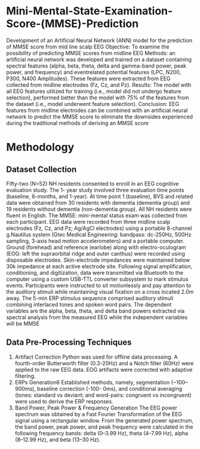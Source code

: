 # Mini-Mental-State-Examination-Score-(MMSE)-Prediction
Development of an Artificial Neural Network (ANN) model for the prediction of MMSE score from mid line scalp EEG
Objective: To examine the possibility of predicting MMSE scores from midline EEG
Methods: an artificial neural network was developed and trained on a dataset containing spectral features (alpha, beta, theta, delta and gamma-band power, peak power, and frequency) and eventrelated potential features (LPC, N200, P300, N400 Amplitudes). These features were extracted from EEG collected from midline electrodes (Fz, Cz, and Pz).
Results: The model with all EEG features utilized for training (i.e., model did not undergo feature selection), performed better than the model with 75% of the features from the dataset (i.e., model underwent feature selection).
Conclusion: EEG features from midline electrodes can be combined with an artificial neural network to predict the MMSE score to eliminate the downsides experienced during the traditional methods of deriving an MMSE score

# Methodology
## Dataset Collection
Fifty-two (N=52) NH residents consented to enroll in an EEG cognitive evaluation study. The 1-
year study involved three evaluation time points (baseline, 6-months, and 1-year). At time point
1 (baseline), BVS and related data were obtained from 30 residents with dementia (dementia
group) and 19 residents without dementia (non-dementia group). All NH residents were fluent in
English. The MMSE: mini-mental status exam was collected from each participant.
EEG data were recorded from three midline scalp electrodes (Fz, Cz, and Pz; Ag/AgCl
electrodes) using a portable 8-channel g.Nautilus system (Gtec Medical Engineering: bandpass:
dc-250Hz, 500Hz sampling, 3-axis head motion accelerometers) and a portable computer.
Ground (forehead) and reference (earlobe) along with electro-oculogram (EOG: left the supraorbital ridge and outer canthus) were recorded using disposable electrodes. Skin-electrode
impedances were maintained below 30k impedance at each active electrode site. Following
signal amplification, conditioning, and digitization, data were transmitted via Bluetooth to the
computer using a custom USB-TTL converter subsystem to mark stimulus events.
Participants were instructed to sit motionlessly and pay attention to the auditory stimuli while
maintaining visual fixation on a cross located 2.0m away. The 5-min ERP stimulus sequence
comprised auditory stimuli combining interlaced tones and spoken word pairs.
The dependent variables are the alpha, beta, theta, and delta band powers extracted via spectral
analysis from the measured EEG while the independent variables will be MMSE

## Data Pre-Processing Techniques
1. Artifact Correction
Python was used for offline data processing. A fourth-order Butterworth filter (0.3-20Hz)
and a Notch filter (60Hz) were applied to the raw EEG data. EOG artifacts were
corrected with adaptive filtering.
2. ERPs Generation6
Established methods, namely, segmentation (−100–900ms), baseline correction (-100-
0ms), and conditional averaging (tones: standard vs deviant; and word-pairs: congruent
vs incongruent) were used to derive the ERP responses.
3. Band Power, Peak Power & Frequency Generation
The EEG power spectrum was obtained by a Fast Fourier Transformation of the EEG
signal using a rectangular window. From the generated power spectrum, the band power,
peak power, and peak frequency were calculated in the following frequency bands: delta
(0–3.99 Hz), theta (4–7.99 Hz), alpha (8–12.99 Hz), and beta (13–30 Hz).
